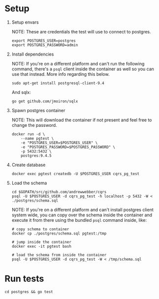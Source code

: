 # Setup

1. Setup envars

    NOTE: These are credentials the test will use to connect to postgres.

    ```
    export POSTGRES_USER=postgres
    export POSTGRES_PASSWORD=admin
    ```

2. Install dependencies

    NOTE: If you're on a different platform and can't run the following command,
    there's a `psql` client inside the container as well so you can use that instead.
    More info regarding this below.

    ```
    sudo apt-get install postgresql-client-9.4
    ```

    And sqlx:

    ```
    go get github.com/jmoiron/sqlx
    ```

3. Spawn postgres container

    NOTE: This will download the container if not present
    and feel free to change the password.

    ```
    docker run -d \
        --name pgtest \
        -e "POSTGRES_USER=$POSTGRES_USER" \
        -e "POSTGRES_PASSWORD=$POSTGRES_PASSWORD" \
        -p 5432:5432 \
        postgres:9.4.5
    ```

4. Create database
    ```
    docker exec pgtest createdb -U $POSTGRES_USER cqrs_pg_test
    ```

5. Load the schema

    ```
    cd $GOPATH/src/github.com/andrewwebber/cqrs
    psql -U $POSTGRES_USER -d cqrs_pg_test -h localhost -p 5432 -W < ./postgres/schema.sql
    ```

    NOTE: If you're on a different platform and can't install postgres client
    system wide, you can copy over the schema inside the container and execute
    it from there using the bundled `psql` command inside, like:

    ```
    # copy schema to container
    docker cp ./postgres/schema.sql pgtest:/tmp

    # jump inside the container
    docker exec -it pgtest bash

    # load the schema from inside the container
    psql -U $POSTGRES_USER -d cqrs_pg_test -W < /tmp/schema.sql
    ```

# Run tests
```
cd postgres && go test
```
